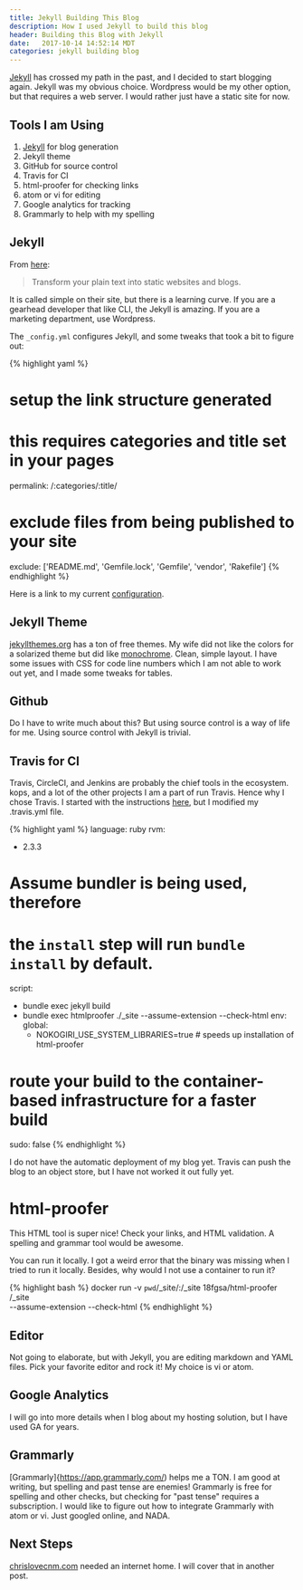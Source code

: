 ```yaml
---
title: Jekyll Building This Blog
description: How I used Jekyll to build this blog
header: Building this Blog with Jekyll
date:   2017-10-14 14:52:14 MDT
categories: jekyll building blog
---
```


[Jekyll](https://jekyllrb.com/) has crossed my path in the past, and I decided
to start blogging again. Jekyll was my obvious choice.  Wordpress would be my
other option, but that requires a web server.  I would rather just have a static
site for now.

## Tools I am Using

1. [Jekyll](https://jekyllrb.com/) for blog generation
1. Jekyll theme
1. GitHub for source control
1. Travis for CI
1. html-proofer for checking links
1. atom or vi for editing
1. Google analytics for tracking
1. Grammarly to help with my spelling

## Jekyll

From [here](https://jekyllrb.com/):

> Transform your plain text into static websites and blogs.

It is called simple on their site, but there is a learning curve.  If you are a
gearhead developer that like CLI, the Jekyll is amazing.  If you are a
marketing department, use Wordpress.

The `_config.yml` configures Jekyll, and some tweaks that took a bit to figure
out:

{% highlight yaml %}
# setup the link structure generated
# this requires categories and title set in your pages
permalink: /:categories/:title/
# exclude files from being published to your site
exclude: ['README.md', 'Gemfile.lock', 'Gemfile', 'vendor', 'Rakefile']
{% endhighlight %}

Here is a link to my current
[configuration](https://github.com/chrislovecnm/chrislovecnm.com/blob/master/_config.yml).

## Jekyll Theme

[jekyllthemes.org](http://jekyllthemes.org/) has a ton of free themes. My wife
did not like the colors for a solarized theme but did like
[monochrome](https://github.com/dyutibarma/monochrome).  Clean, simple layout. I
have some issues with CSS for code line numbers which I am not able to work out
yet, and I made some tweaks for tables.

## Github

Do I have to write much about this? But using source control is a way of
life for me.  Using source control with Jekyll is trivial.

## Travis for CI

Travis, CircleCI, and Jenkins are probably the chief tools in the ecosystem.
kops, and a lot of the other projects I am a part of run Travis.  Hence why I
chose Travis. I started with the instructions
[here](http://jekyllrb.com/docs/continuous-integration/travis-ci/), but I
modified my .travis.yml file.

{% highlight yaml %}
language: ruby
rvm:
- 2.3.3
# Assume bundler is being used, therefore
# the `install` step will run `bundle install` by default.
script:
- bundle exec jekyll build
- bundle exec htmlproofer ./_site --assume-extension --check-html
env:
  global:
  - NOKOGIRI_USE_SYSTEM_LIBRARIES=true # speeds up installation of html-proofer
# route your build to the container-based infrastructure for a faster build
sudo: false
{% endhighlight %}

I do not have the automatic deployment of my blog yet.  Travis can push the blog
to an object store, but I have not worked it out fully yet.

# html-proofer

This HTML tool is super nice!  Check your links, and HTML validation.  A
spelling and grammar tool would be awesome.

You can run it locally.  I got a weird error that the binary was missing when I
tried to run it locally.  Besides, why would I not use a container to run it?

{% highlight bash %}
docker run -v `pwd`/_site/:/_site 18fgsa/html-proofer /_site \
 --assume-extension --check-html
{% endhighlight %}

## Editor

Not going to elaborate, but with Jekyll, you are editing markdown and YAML
files.  Pick your favorite editor and rock it!  My choice is vi or atom.

## Google Analytics

I will go into more details when I blog about my hosting solution, but I have
used GA for years.

## Grammarly

[Grammarly]{https://app.grammarly.com/) helps me a TON. I am good at writing,
but spelling and past tense are enemies!  Grammarly is free for spelling and
other checks, but checking for "past tense" requires a subscription.  I would
like to figure out how to integrate Grammarly with atom or vi.  Just googled
online, and NADA.

## Next Steps

[chrislovecnm.com](https://chrislovecnm.com) needed an internet home.  I will
cover that in another post.
